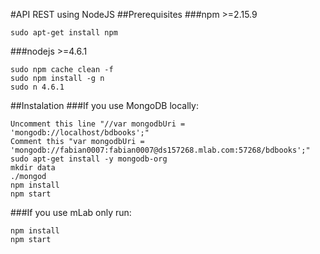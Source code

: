 #API REST using NodeJS
##Prerequisites
###npm >=2.15.9
```
sudo apt-get install npm
```
###nodejs >=4.6.1
```
sudo npm cache clean -f
sudo npm install -g n
sudo n 4.6.1
```

##Instalation
###If you use MongoDB locally:
```
Uncomment this line "//var mongodbUri = 'mongodb://localhost/bdbooks';"
Comment this "var mongodbUri = 'mongodb://fabian0007:fabian0007@ds157268.mlab.com:57268/bdbooks';"
sudo apt-get install -y mongodb-org
mkdir data
./mongod
npm install
npm start
```
###If you use mLab only run:
```
npm install
npm start
```
